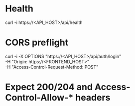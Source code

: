 # Health
curl -i https://<API_HOST>/api/health

# CORS preflight
curl -i -X OPTIONS "https://<API_HOST>/api/auth/login" \
  -H "Origin: https://<FRONTEND_HOST>" \
  -H "Access-Control-Request-Method: POST"

# Expect 200/204 and Access-Control-Allow-* headers
